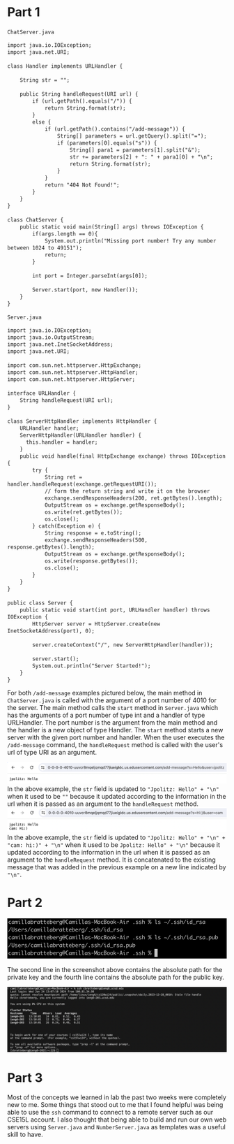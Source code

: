# Part 1
`ChatServer.java`
```
import java.io.IOException;
import java.net.URI;

class Handler implements URLHandler {

    String str = "";

    public String handleRequest(URI url) {
        if (url.getPath().equals("/")) {
            return String.format(str);
        } 
        else {
            if (url.getPath().contains("/add-message")) {
                String[] parameters = url.getQuery().split("=");
                if (parameters[0].equals("s")) {
                    String[] para1 = parameters[1].split("&");
                    str += parameters[2] + ": " + para1[0] + "\n";
                    return String.format(str);
                }
            }
            return "404 Not Found!";
        }
    }
}

class ChatServer {
    public static void main(String[] args) throws IOException {
        if(args.length == 0){
            System.out.println("Missing port number! Try any number between 1024 to 49151");
            return;
        }

        int port = Integer.parseInt(args[0]);

        Server.start(port, new Handler());
    }
}
```

`Server.java`
```
import java.io.IOException;
import java.io.OutputStream;
import java.net.InetSocketAddress;
import java.net.URI;

import com.sun.net.httpserver.HttpExchange;
import com.sun.net.httpserver.HttpHandler;
import com.sun.net.httpserver.HttpServer;

interface URLHandler {
    String handleRequest(URI url);
}

class ServerHttpHandler implements HttpHandler {
    URLHandler handler;
    ServerHttpHandler(URLHandler handler) {
      this.handler = handler;
    }
    public void handle(final HttpExchange exchange) throws IOException {
        try {
            String ret = handler.handleRequest(exchange.getRequestURI());
            // form the return string and write it on the browser
            exchange.sendResponseHeaders(200, ret.getBytes().length);
            OutputStream os = exchange.getResponseBody();
            os.write(ret.getBytes());
            os.close();
        } catch(Exception e) {
            String response = e.toString();
            exchange.sendResponseHeaders(500, response.getBytes().length);
            OutputStream os = exchange.getResponseBody();
            os.write(response.getBytes());
            os.close();
        }
    }
}

public class Server {
    public static void start(int port, URLHandler handler) throws IOException {
        HttpServer server = HttpServer.create(new InetSocketAddress(port), 0);

        server.createContext("/", new ServerHttpHandler(handler));

        server.start();
        System.out.println("Server Started!");
    }
}
```

For both `/add-message` examples pictured below, the main method in `ChatServer.java` is called with the argument of a port number of 4010 for the server. The main method calls the `start` method in `Server.java` which has the arguments of a port number of type int and a handler of type URLHandler. The port number is the argument from the main method and the handler is a new object of type Handler. The `start` method starts a new server with the given port number and handler. When the user executes the `/add-message` command, the `handleRequest` method is called with the user's url of type URI as an argument. 

![Image](ChatServer_SS1.png)
In the above example, the `str` field is updated to `"Jpolitz: Hello" + "\n"` when it used to be `""` because it updated according to the information in the url when it is passed as an argument to the `handleRequest` method.
![Image](ChatServer_SS2.png)
In the above example, the `str` field is updated to `"Jpolitz: Hello" + "\n" + "cam: hi:)" + "\n"` when it used to be `Jpolitz: Hello" + "\n"` because it updated according to the information in the url when it is passed as an argument to the `handleRequest` method. It is concatenated to the existing message that was added in the previous example on a new line indicated by `"\n"`.

# Part 2
![Image](absPaths_priv&pub.png)

The second line in the screenshot above contains the absolute path for the private key and the fourth line contains the absolute path for the public key. 

![Image](ssh_noLogin.png)

# Part 3

Most of the concepts we learned in lab the past two weeks were completely new to me. Some things that stood out to me that I found helpful was being able to use the `ssh` command to connect to a remote server such as our CSE15L account. I also thought that being able to build and run our own web servers using `Server.java` and `NumberServer.java` as templates was a useful skill to have. 
